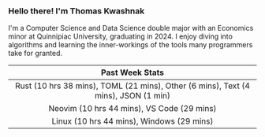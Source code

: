 
### Hello there! I'm Thomas Kwashnak

I'm a Computer Science and Data Science double major with an Economics
minor at Quinnipiac University, graduating in 2024.
I enjoy diving into algorithms and learning the inner-workings of the tools
many programmers take for granted.

| Past Week Stats |
| :---: |
| Rust (10 hrs 38 mins), TOML (21 mins), Other (6 mins), Text (4 mins), JSON (1 min) |
| Neovim (10 hrs 44 mins), VS Code (29 mins) |
| Linux (10 hrs 44 mins), Windows (29 mins) |

